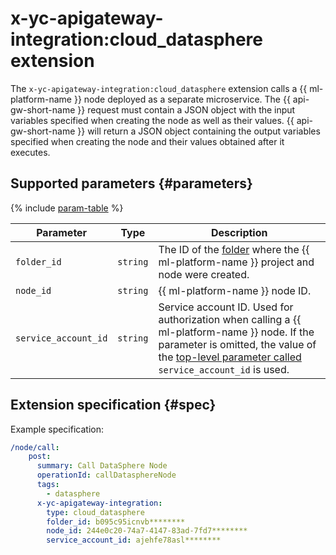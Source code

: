 # x-yc-apigateway-integration:cloud_datasphere extension

The `x-yc-apigateway-integration:cloud_datasphere` extension calls a {{ ml-platform-name }} node deployed as a separate microservice. The {{ api-gw-short-name }} request must contain a JSON object with the input variables specified when creating the node as well as their values. {{ api-gw-short-name }} will return a JSON object containing the output variables specified when creating the node and their values obtained after it executes.

## Supported parameters {#parameters}

{% include [param-table](../../../_includes/api-gateway/parameters-table.md) %}

| Parameter | Type | Description |
----|----|----
| `folder_id` | `string` | The ID of the [folder](../../../resource-manager/concepts/resources-hierarchy.md#folder) where the {{ ml-platform-name }} project and node were created. |
| `node_id` | `string` | {{ ml-platform-name }} node ID. |
| `service_account_id` | `string` | Service account ID. Used for authorization when calling a {{ ml-platform-name }} node. If the parameter is omitted, the value of the [top-level parameter called](./index.md#top-level) `service_account_id` is used. |

## Extension specification {#spec}

Example specification:

```yaml
/node/call:
    post:
      summary: Call DataSphere Node
      operationId: callDatasphereNode
      tags:
        - datasphere
      x-yc-apigateway-integration:
        type: cloud_datasphere
        folder_id: b095c95icnvb********
        node_id: 244e0c20-74a7-4147-83ad-7fd7********
        service_account_id: ajehfe78asl********
```
